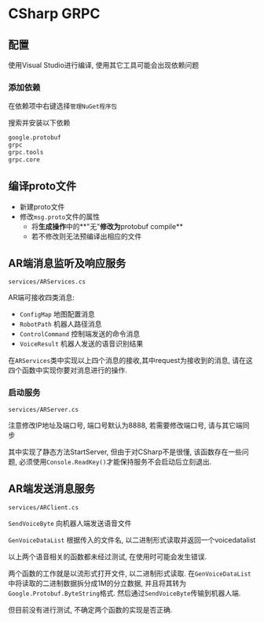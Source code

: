 ﻿# CSharp GRPC

## 配置

使用Visual Studio进行编译, 使用其它工具可能会出现依赖问题

### 添加依赖

在依赖项中右键选择`管理NuGet程序包`

搜索并安装以下依赖

```bash
google.protobuf
grpc
grpc.tools
grpc.core
```

## 编译proto文件

+ 新建proto文件
+ 修改`msg.proto`文件的属性
  + 将**生成操作**中的**"无"**修改为**protobuf compile**
  + 若不修改则无法预编译出相应的文件

## AR端消息监听及响应服务

`services/ARServices.cs`

AR端可接收四类消息:

+ `ConfigMap` 地图配置消息
+ `RobotPath` 机器人路径消息
+ `ControlCommand` 控制端发送的命令消息
+ `VoiceResult` 机器人发送的语音识别结果

在`ARServices`类中实现以上四个消息的接收,其中request为接收到的消息, 请在这四个函数中实现你要对消息进行的操作.

### 启动服务

`services/ARServer.cs`

注意修改IP地址及端口号, 端口号默认为8888, 若需要修改端口号, 请与其它端同步

其中实现了静态方法StartServer, 但由于对CSharp不是很懂, 该函数存在一些问题, 必须使用`Console.ReadKey()`才能保持服务不会启动后立刻退出.

## AR端发送消息服务

`services/ARClient.cs`

`SendVoiceByte` 向机器人端发送语音文件

`GenVoiceDataList` 根据传入的文件名, 以二进制形式读取并返回一个voicedatalist

以上两个语音相关的函数都未经过测试, 在使用时可能会发生错误.

两个函数的工作就是以流形式打开文件, 以二进制形式读取. 在`GenVoiceDataList`中将读取的二进制数据拆分成1M的分立数据, 并且将其转为`Google.Protobuf.ByteString`格式. 然后通过`SendVoiceByte`传输到机器人端.

但目前没有进行测试, 不确定两个函数的实现是否正确.
